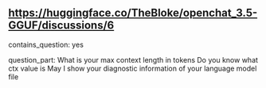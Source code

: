 ## https://huggingface.co/TheBloke/openchat_3.5-GGUF/discussions/6

contains_question: yes

question_part: What is your max context length in tokens
Do you know what ctx value is
May I show your diagnostic information of your language model file